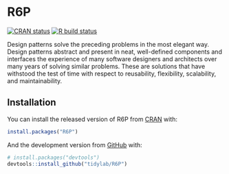 
<!-- README.md is generated from README.Rmd. Please edit that file -->

# R6P

<!-- badges: start -->

[![CRAN
status](https://www.r-pkg.org/badges/version/R6P)](https://CRAN.R-project.org/package=R6P)
[![R build
status](https://github.com/tidylab/R6P/workflows/R-CMD-check/badge.svg)](https://github.com/tidylab/R6P/actions)
<!-- badges: end -->

Design patterns solve the preceding problems in the most elegant way.
Design patterns abstract and present in neat, well-defined components
and interfaces the experience of many software designers and architects
over many years of solving similar problems. These are solutions that
have withstood the test of time with respect to reusability,
flexibility, scalability, and maintainability.

## Installation

You can install the released version of R6P from
[CRAN](https://CRAN.R-project.org) with:

``` r
install.packages("R6P")
```

And the development version from [GitHub](https://github.com/) with:

``` r
# install.packages("devtools")
devtools::install_github("tidylab/R6P")
```
